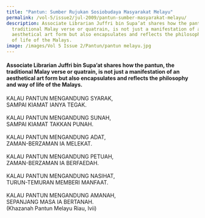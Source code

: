 ```yaml
---
title: "Pantun: Sumber Rujukan Sosiobudaya Masyarakat Melayu"
permalink: /vol-5/issue2/jul-2009/pantun-sumber-masyarakat-melayu/
description: Associate Librarian Juffri bin Supa’at shares how the pantun, the
  traditional Malay verse or quatrain, is not just a manifestation of an
  aesthetical art form but also encapsulates and reflects the philosophy and way
  of life of the Malays.
image: /images/Vol 5 Issue 2/Pantun/pantun melayu.jpg
---
```

#### Associate Librarian Juffri bin Supa’at shares how the pantun, the traditional Malay verse or quatrain, is not just a manifestation of an aesthetical art form but also encapsulates and reflects the philosophy and way of life of the Malays.

KALAU PANTUN MENGANDUNG SYARAK,<br>
SAMPAI KIAMAT IANYA TEGAK.<br>   
KALAU PANTUN MENGANDUNG SUNAH,<br>
SAMPAI KIAMAT TAKKAN PUNAH.<br>   
KALAU PANTUN MENGANDUNG ADAT,<br>
ZAMAN-BERZAMAN IA MELEKAT.<br>  
KALAU PANTUN MENGANDUNG PETUAH,<br>
ZAMAN-BERZAMAN IA BERFAEDAH.<br><br>
KALAU PANTUN MENGANDUNG NASIHAT,<br>
TURUN-TEMURAN MEMBERI MANFAAT.<br><br> 
KALAU PANTUN MENGANDUNG AMANAH,<br>
SEPANJANG MASA IA BERTANAH. <br> 
(Khazanah Pantun Melayu Riau, lvii)



